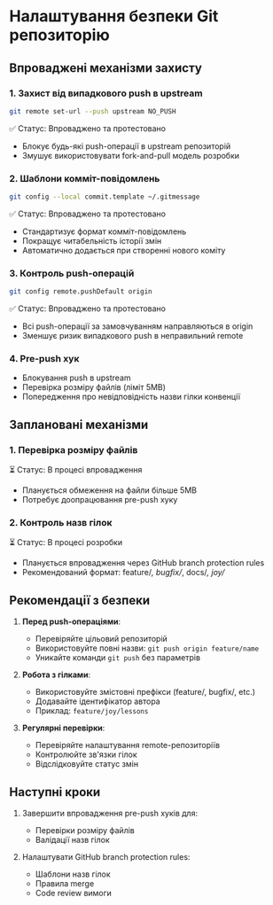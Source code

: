 # Налаштування безпеки Git репозиторію

## Впроваджені механізми захисту

### 1. Захист від випадкового push в upstream
```bash
git remote set-url --push upstream NO_PUSH
```
✅ Статус: Впроваджено та протестовано
- Блокує будь-які push-операції в upstream репозиторій
- Змушує використовувати fork-and-pull модель розробки

### 2. Шаблони комміт-повідомлень
```bash
git config --local commit.template ~/.gitmessage
```
✅ Статус: Впроваджено та протестовано
- Стандартизує формат комміт-повідомлень
- Покращує читабельність історії змін
- Автоматично додається при створенні нового коміту

### 3. Контроль push-операцій
```bash
git config remote.pushDefault origin
```
✅ Статус: Впроваджено та протестовано
- Всі push-операції за замовчуванням направляються в origin
- Зменшує ризик випадкового push в неправильний remote

### 4. Pre-push хук
- Блокування push в upstream
- Перевірка розміру файлів (ліміт 5MB)
- Попередження про невідповідність назви гілки конвенції

## Заплановані механізми

### 1. Перевірка розміру файлів
⏳ Статус: В процесі впровадження
- Планується обмеження на файли більше 5MB
- Потребує доопрацювання pre-push хуку

### 2. Контроль назв гілок
⏳ Статус: В процесі розробки
- Планується впровадження через GitHub branch protection rules
- Рекомендований формат: feature/*, bugfix/*, docs/*, joy/*

## Рекомендації з безпеки

1. **Перед push-операціями**:
   - Перевіряйте цільовий репозиторій
   - Використовуйте повні назви: `git push origin feature/name`
   - Уникайте команди `git push` без параметрів

2. **Робота з гілками**:
   - Використовуйте змістовні префікси (feature/, bugfix/, etc.)
   - Додавайте ідентифікатор автора
   - Приклад: `feature/joy/lessons`

3. **Регулярні перевірки**:
   - Перевіряйте налаштування remote-репозиторіїв
   - Контролюйте зв'язки гілок
   - Відслідковуйте статус змін

## Наступні кроки

1. Завершити впровадження pre-push хуків для:
   - Перевірки розміру файлів
   - Валідації назв гілок

2. Налаштувати GitHub branch protection rules:
   - Шаблони назв гілок
   - Правила merge
   - Code review вимоги
